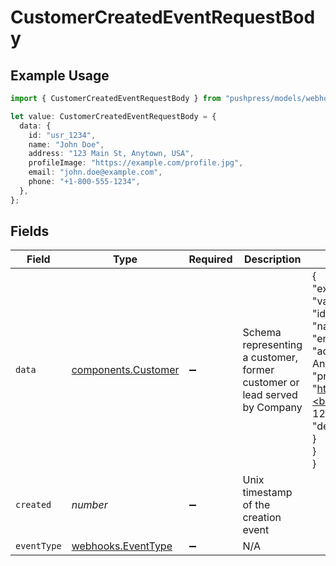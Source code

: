 # CustomerCreatedEventRequestBody

## Example Usage

```typescript
import { CustomerCreatedEventRequestBody } from "pushpress/models/webhooks";

let value: CustomerCreatedEventRequestBody = {
  data: {
    id: "usr_1234",
    name: "John Doe",
    address: "123 Main St, Anytown, USA",
    profileImage: "https://example.com/profile.jpg",
    email: "john.doe@example.com",
    phone: "+1-800-555-1234",
  },
};
```

## Fields

| Field                                                                                                                                                                                                                                                       | Type                                                                                                                                                                                                                                                        | Required                                                                                                                                                                                                                                                    | Description                                                                                                                                                                                                                                                 | Example                                                                                                                                                                                                                                                     |
| ----------------------------------------------------------------------------------------------------------------------------------------------------------------------------------------------------------------------------------------------------------- | ----------------------------------------------------------------------------------------------------------------------------------------------------------------------------------------------------------------------------------------------------------- | ----------------------------------------------------------------------------------------------------------------------------------------------------------------------------------------------------------------------------------------------------------- | ----------------------------------------------------------------------------------------------------------------------------------------------------------------------------------------------------------------------------------------------------------- | ----------------------------------------------------------------------------------------------------------------------------------------------------------------------------------------------------------------------------------------------------------- |
| `data`                                                                                                                                                                                                                                                      | [components.Customer](../../models/components/customer.md)                                                                                                                                                                                                  | :heavy_minus_sign:                                                                                                                                                                                                                                          | Schema representing a customer, former customer or lead served by Company                                                                                                                                                                                   | {<br/>"exampleResponse": {<br/>"value": {<br/>"id": "usr_1234",<br/>"name": "John Doe",<br/>"email": "john@doe.com",<br/>"address": "123 Main St, Anytown, USA",<br/>"profileImage": "https://example.com/profile.jpg",<br/>"phone": "+1-800-555-1234",<br/>"deviceToken": "abc123xyz456"<br/>}<br/>}<br/>} |
| `created`                                                                                                                                                                                                                                                   | *number*                                                                                                                                                                                                                                                    | :heavy_minus_sign:                                                                                                                                                                                                                                          | Unix timestamp of the creation event                                                                                                                                                                                                                        |                                                                                                                                                                                                                                                             |
| `eventType`                                                                                                                                                                                                                                                 | [webhooks.EventType](../../models/webhooks/eventtype.md)                                                                                                                                                                                                    | :heavy_minus_sign:                                                                                                                                                                                                                                          | N/A                                                                                                                                                                                                                                                         |                                                                                                                                                                                                                                                             |